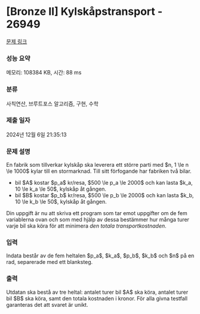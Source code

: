 # [Bronze II] Kylskåpstransport - 26949 

[문제 링크](https://www.acmicpc.net/problem/26949) 

### 성능 요약

메모리: 108384 KB, 시간: 88 ms

### 분류

사칙연산, 브루트포스 알고리즘, 구현, 수학

### 제출 일자

2024년 12월 6일 21:35:13

### 문제 설명

<p>En fabrik som tillverkar kylskåp ska leverera ett större parti med $n, 1 \le n \le 1000$ kylar till en stormarknad. Till sitt förfogande har fabriken två bilar.</p>

<ul>
	<li>bil $A$ kostar $p_a$ kr/resa, $500 \le p_a \le 2000$ och kan lasta $k_a, 10 \le k_a \le 50$, kylskåp åt gången.</li>
	<li>bil $B$ kostar $p_b$ kr/resa, $500 \le p_b \le 2000$ och kan lasta $k_b, 10 \le k_b \le 50$, kylskåp åt gången.</li>
</ul>

<p>Din uppgift är nu att skriva ett program som tar emot uppgifter om de fem variablerna ovan och som med hjälp av dessa bestämmer hur många turer varje bil ska köra för att minimera <em>den totala transportkostnaden</em>.</p>

### 입력 

 <p>Indata består av de fem heltalen $p_a$, $k_a$, $p_b$, $k_b$ och $n$ på en rad, separerade med ett blanksteg.</p>

### 출력 

 <p>Utdatan ska bestå av tre heltal: antalet turer bil $A$ ska köra, antalet turer bil $B$ ska köra, samt den totala kostnaden i kronor. För alla givna testfall garanteras det att svaret är unikt.</p>

